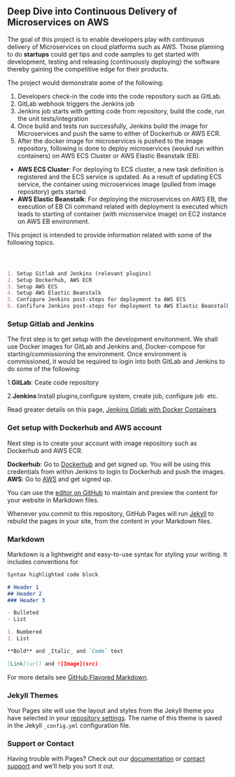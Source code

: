 ## Deep Dive into Continuous Delivery of Microservices on AWS

The goal of this project is to enable developers play with continuous delivery of Microservices on cloud platforms such as AWS. Those planning to do **startups** could get tips and code aamples to get started with development, testing and releasing (continuously deploying) the software thereby gaining the competitive edge for their products.


The project would demonstrate aome of the following:

1. Developers check-in the code into the code repository such as GitLab. 
2. GitLab webhook triggers the Jenkins job 
3. Jenkins job starts with getting code from repository, build the code, run the unit tests/integration 
4. Once build and tests run successfully, Jenkins build the image for Microservices and push the same to either of Dockerhub or AWS ECR.
5. After the docker image for microservices is pushed to the image repository, following is done to deploy microservices (woukd run within containers) on AWS ECS Cluster or AWS Elastic Beanstalk (EB).

- **AWS ECS Cluster**: For deploying to ECS cluster, a new task definition is registered and the ECS service is updated. As a result of updating ECS service, the container using microservices image (pulled from image repository) gets started.
- **AWS Elastic Beanstalk**: For deploying the microservices on AWS EB, the execution of EB Cli command related with deployment is executed which leads to starting of container (with microservice image) on EC2 instance on AWS EB environment.


This project is intended to provide information related with some of the following topics.
```markdown



1. Setup Gitlab and Jenkins (relevant plugins)
2. Setup Dockerhub, AWS ECR
3. Setup AWS ECS 
4. Setup AWS Elastic Beanstalk 
5. Configure Jenkins post-steps for deployment to AWS ECS
6. Confifure Jenkins post-steps for deployment to AWS Elastic Beanstalk
```
### Setup Gitlab and Jenkins


The first step is to get setup with the development envitonment. We shall use Docker images for GitLab and Jenkins and, Docker-compose for starting/commissioning the environment. Once environment is commissioned, it would be required to login into both GitLab and Jenkins to do some of the following:

1.**GitLab**: Ceate code repository

2.**Jenkins**:Install plugins,configure system, create job, configure job  etc.  

Read greater details on this page, [Jenkins Gitlab with Docker Containers](https://github.com/eajitesh/Continuous-Delivery-Microservices-AWS/blob/master/jenkins-gitlab-setup.md)

### Get setup with Dockerhub and AWS account    

Next step is to create your account with image repository such as Dockerhub and AWS ECR. 

**Dockerhub**: Go to [Dockerhub](http://www.dockerhub.com) and get signed up. You will be using this credentials from within Jenkins to login to Dockerhub and push the images.
**AWS**: Go to [AWS](http://www.aws.com) and get signed up. 



You can use the [editor on GitHub](https://github.com/eajitesh/cloud-native-aws-demo/edit/master/README.md) to maintain and preview the content for your website in Markdown files.



Whenever you commit to this repository, GitHub Pages will run [Jekyll](https://jekyllrb.com/) to rebuild the pages in your site, from the content in your Markdown files.

### Markdown

Markdown is a lightweight and easy-to-use syntax for styling your writing. It includes conventions for

```markdown
Syntax highlighted code block

# Header 1
## Header 2
### Header 3

- Bulleted
- List

1. Numbered
2. List

**Bold** and _Italic_ and `Code` text

[Link](url) and ![Image](src)
```

For more details see [GitHub Flavored Markdown](https://guides.github.com/features/mastering-markdown/).

### Jekyll Themes

Your Pages site will use the layout and styles from the Jekyll theme you have selected in your [repository settings](https://github.com/eajitesh/cloud-native-aws-demo/settings). The name of this theme is saved in the Jekyll `_config.yml` configuration file.

### Support or Contact

Having trouble with Pages? Check out our [documentation](https://help.github.com/categories/github-pages-basics/) or [contact support](https://github.com/contact) and we’ll help you sort it out.
